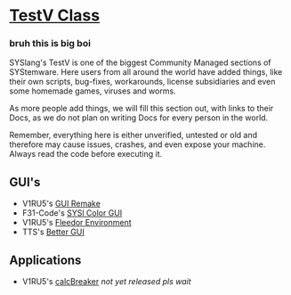 # [TestV Class](https://docs.pipewarp.co.uk/SYSlang/class/)
### bruh this is big boi

SYSlang's TestV is one of the biggest Community Managed sections of SYStemware. Here users from all around the world have added things, like their own scripts, bug-fixes, workarounds, license subsidiaries and even some homemade games, viruses and worms.

As more people add things, we will fill this section out, with links to their Docs, as we do not plan on writing Docs for every person in the world.

Remember, everything here is either unverified, untested or old and therefore may cause issues, crashes, and even expose your machine.
Always read the code before executing it.
## GUI's

- V1RU5's [GUI Remake](https://github.com/jodri-code/SYSlang)
- F31-Code's [SYSl Color GUI](https://github.com/F31-code/syslcolor)
- V1RU5's [Fleedor Environment](https://github.com/jodri-code/SYSlDoor)
- TTS's [Better GUI](https://github.com/TallerThanShort/SYSlang)

## Applications 

- V1RU5's [calcBreaker](https://github.com/jodri-code/calcbreak) _not yet released pls wait_
